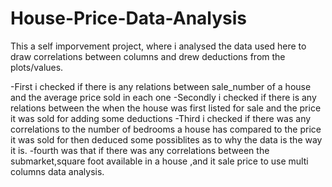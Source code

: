 # House-Price-Data-Analysis
This a self imporvement project, where i analysed the data used here to draw correlations between columns and drew deductions from the plots/values.

-First i checked if there is any relations between sale_number of a house and the average price sold in each one
-Secondly i checked if there is any relations between the when the house was first listed for sale and the price it was sold for 
adding some deductions
-Third i checked if there was any correlations to the number of bedrooms a house has compared to the price it was sold for 
then deduced some possiblites as to why the data is the way it is.
-fourth was that if there was any correlations between the submarket,square foot available in a house ,and it sale price to use multi columns data analysis.

